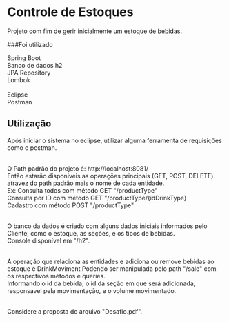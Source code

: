 # Controle de Estoques

Projeto com fim de gerir inicialmente um estoque de bebidas.

###Foi utilizado

Spring Boot<br>
Banco de dados h2<br>
JPA Repository<br>
Lombok<br><br>
Eclipse<br>
Postman<br>


## Utilização
Após iniciar o sistema no eclipse, utilizar alguma ferramenta de requisições como o postman.<br><br>


O Path padrão do projeto é: http://localhost:8081/<br>
Então estarão disponiveis as operações principais (GET, POST, DELETE) atravez do path padrão mais o nome de cada entidade. <br>
Ex: Consulta todos com método GET "/productType"<br>
Consulta por ID com método GET "/productType/{idDrinkType}<br>
Cadastro com método POST "/productType"<br><br>

O banco da dados é criado com alguns dados iniciais informados pelo Cliente, como o estoque, as seções, e os tipos de bebidas.<br>
Console disponível em "/h2".<br><br>

A operação que relaciona as entidades e adiciona ou remove bebidas ao estoque é DrinkMoviment
Podendo ser manipulada pelo path "/sale" com os respectivos métodos e queries.<br>
Informando o id da bebida, o id da seção em que será adicionada, responsavel pela movimentação, e o volume movimentado.<br><br>

Considere a proposta do arquivo "Desafio.pdf".
